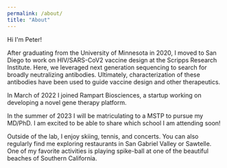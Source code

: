 ```yaml
---
permalink: /about/
title: "About"
---
```

Hi I'm Peter!

After graduating from the University of Minnesota in 2020, I moved to San Diego to work on HIV/SARS-CoV2 vaccine design at the Scripps Research Institute. Here, we leveraged next generation sequencing to search for broadly neutralizing antibodies. Ultimately, characterization of these antibodies have been used to guide vaccine design and other therapeutics. 

In March of 2022 I joined Rampart Biosciences, a startup working on developing a novel gene therapy platform. 

In the summer of 2023 I will be matriculating to a MSTP to pursue my MD/PhD. I am excited to be able to share which school I am attending soon!

Outside of the lab, I enjoy skiing, tennis, and concerts. You can also regularly find me exploring restaurants in San Gabriel Valley or Sawtelle. One of my favorite activities is playing spike-ball at one of the beautiful beaches of Southern California.
